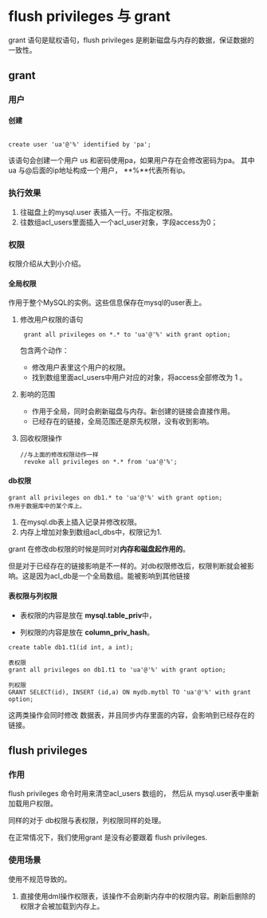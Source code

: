 # flush privileges 与 grant

grant 语句是赋权语句，flush privileges 是刷新磁盘与内存的数据，保证数据的一致性。

## grant

### 用户

#### 创建

```Mysql

create user 'ua'@'%' identified by 'pa';

```

该语句会创建一个用户 us 和密码使用pa，如果用户存在会修改密码为pa。
其中 ua 与@后面的ip地址构成一个用户， **%**代表所有ip。

### 执行效果

1. 往磁盘上的mysql.user 表插入一行。不指定权限。
2. 往数组acl_users里面插入一个acl_user对象，字段access为0；

### 权限

权限介绍从大到小介绍。

#### 全局权限

作用于整个MySQL的实例。这些信息保存在mysql的user表上。

1. 修改用户权限的语句

   ```Mysql
    grant all privileges on *.* to 'ua'@'%' with grant option;
   ```

   包含两个动作：
   
   - 修改用户表里这个用户的权限。
   - 找到数组里面acl_users中用户对应的对象，将access全部修改为 1 。

2. 影响的范围
   - 作用于全局，同时会刷新磁盘与内存。新创建的链接会直接作用。
   - 已经存在的链接，全局范围还是原先权限，没有收到影响。
3. 回收权限操作

   ```Mysql
   //与上面的修改权限动作一样
    revoke all privileges on *.* from 'ua'@'%';
   ```

#### db权限

```Mysql
grant all privileges on db1.* to 'ua'@'%' with grant option;
作用于数据库中的某个库上。
```

1. 在mysql.db表上插入记录并修改权限。
2. 内存上增加对象到数组acl_dbs中，权限记为1.

grant 在修改db权限的时候是同时对**内存和磁盘起作用的**。

但是对于已经存在的链接影响是不一样的。对db权限修改后，权限判断就会被影响。这是因为acl_db是一个全局数组。能被影响到其他链接

#### 表权限与列权限

- 表权限的内容是放在 **mysql.table_priv**中，

- 列权限的内容是放在 **column_priv_hash**。

```Mysql
create table db1.t1(id int, a int);

表权限
grant all privileges on db1.t1 to 'ua'@'%' with grant option;

列权限
GRANT SELECT(id), INSERT (id,a) ON mydb.mytbl TO 'ua'@'%' with grant option;

```

这两类操作会同时修改 数据表，并且同步内存里面的内容，会影响到已经存在的链接。

## flush privileges

### 作用

flush privileges 命令时用来清空acl_users 数组的， 然后从 mysql.user表中重新加载用户权限。 

同样的对于 db权限与表权限，列权限同样的处理。

在正常情况下，我们使用grant 是没有必要跟着 flush privileges.

### 使用场景

使用不规范导致的。

1. 直接使用dml操作权限表，该操作不会刷新内存中的权限内容。刷新后删除的权限才会被加载到内存上。